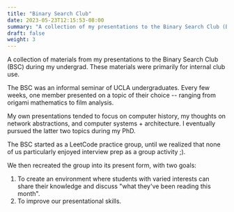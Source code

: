 ```yaml
---
title: "Binary Search Club"
date: 2023-05-23T12:15:53-08:00
summary: "A collection of my presentations to the Binary Search Club (BSC)."
draft: false
weight: 3
---
```


A collection of materials from my presentations to the Binary Search Club
(BSC) during my undergrad. These materials were primarily for internal club use.

The BSC was an informal seminar of UCLA undergraduates. 
Every few weeks, one member presented on a topic of their choice -- ranging
from origami mathematics to film analysis. 

My own presentations tended to focus on computer history, my thoughts on
network abstractions, and computer systems + architecture. 
I eventually pursued the latter two topics during my PhD. 

The BSC started as a LeetCode practice group, until we realized that none of us
particularly enjoyed interview prep as a group activity ;). 

We then recreated the group into its present form, with two goals: 

1. To create an environment where students with varied interests can share
   their knowledge and discuss "what they've been reading this month". 
2. To improve our presentational skills. 
